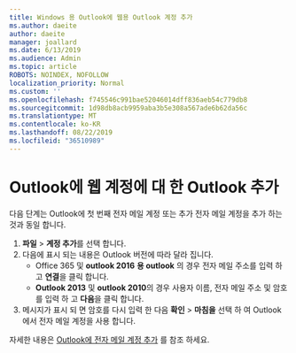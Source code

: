 ```yaml
---
title: Windows 용 Outlook에 웹용 Outlook 계정 추가
ms.author: daeite
author: daeite
manager: joallard
ms.date: 6/13/2019
ms.audience: Admin
ms.topic: article
ROBOTS: NOINDEX, NOFOLLOW
localization_priority: Normal
ms.custom: ''
ms.openlocfilehash: f745546c991bae52046014dff836aeb54c779db8
ms.sourcegitcommit: 1d98db8acb9959aba3b5e308a567ade6b62da56c
ms.translationtype: MT
ms.contentlocale: ko-KR
ms.lasthandoff: 08/22/2019
ms.locfileid: "36510989"
---
```

# <a name="add-your-outlook-on-the-web-account-to-outlook"></a>Outlook에 웹 계정에 대 한 Outlook 추가

다음 단계는 Outlook에 첫 번째 전자 메일 계정 또는 추가 전자 메일 계정을 추가 하는 것과 동일 합니다.

1. **파일** > **계정 추가**를 선택 합니다.
1. 다음에 표시 되는 내용은 Outlook 버전에 따라 달라 집니다.
    - Office 365 및 **outlook 2016** **용 outlook** 의 경우 전자 메일 주소를 입력 하 고 **연결**을 클릭 합니다.
    - **Outlook 2013** 및 **outlook 2010**의 경우 사용자 이름, 전자 메일 주소 및 암호를 입력 하 고 **다음**을 클릭 합니다.
1. 메시지가 표시 되 면 암호를 다시 입력 한 다음 **확인** > **마침을** 선택 하 여 Outlook에서 전자 메일 계정을 사용 합니다.

자세한 내용은 [Outlook에 전자 메일 계정 추가](https://support.office.com/article/6e27792a-9267-4aa4-8bb6-c84ef146101b) 를 참조 하세요.